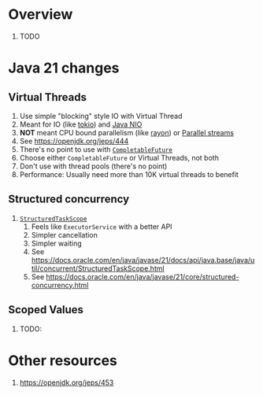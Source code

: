 # Overview
1. TODO


# Java 21 changes

## Virtual Threads
1. Use simple "blocking" style IO with Virtual Thread
1. Meant for IO (like [tokio](https://tokio.rs/tokio/tutorial)) and [Java NIO](https://docs.oracle.com/javase/8/docs/api/java/nio/package-summary.html)
1. **NOT** meant CPU bound parallelism (like [rayon](https://docs.rs/rayon/latest/rayon/)) or [Parallel streams](https://docs.oracle.com/javase/tutorial/collections/streams/parallelism.html)
1. See https://openjdk.org/jeps/444
1. There's no point to use with [`CompletableFuture`](https://docs.oracle.com/en/java/javase/21/docs/api/java.base/java/util/concurrent/CompletableFuture.html)
1. Choose either `CompletableFuture` or Virtual Threads, not both
1. Don't use with thread pools (there's no point)
1. Performance: Usually need more than 10K virtual threads to benefit


## Structured concurrency
1. [`StructuredTaskScope`](https://docs.oracle.com/en/java/javase/21/docs/api/java.base/java/util/concurrent/StructuredTaskScope.html)
    1. Feels like `ExecutorService` with a better API
    1. Simpler cancellation
    1. Simpler waiting
    1. See https://docs.oracle.com/en/java/javase/21/docs/api/java.base/java/util/concurrent/StructuredTaskScope.html
    1. See https://docs.oracle.com/en/java/javase/21/core/structured-concurrency.html


## Scoped Values
1. TODO:


# Other resources
1. https://openjdk.org/jeps/453

